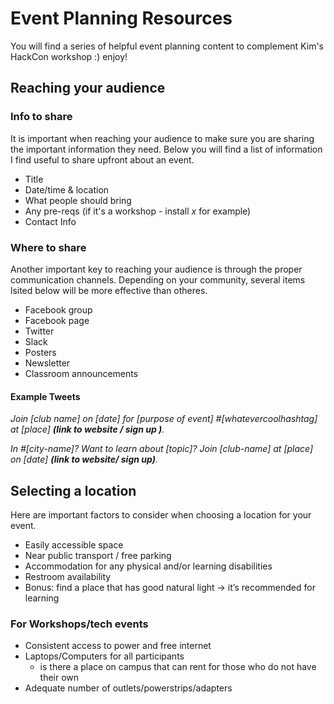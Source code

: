 # Event Planning Resources
You will find a series of helpful event planning content to complement Kim's HackCon workshop :) enjoy! 

## Reaching your audience 

### Info to share 
It is important when reaching your audience to make sure you are sharing the important information they need. 
Below you will find a list of information I find useful to share upfront about an event. 
- Title 
- Date/time & location 
- What people should bring 
- Any pre-reqs (if it's a workshop - install *x* for example)
- Contact Info

### Where to share 
Another important key to reaching your audience is through the proper communication channels. Depending on your community, several items lsited below will be more effective than otheres.
- Facebook group 
- Facebook page
- Twitter 
- Slack 
- Posters 
- Newsletter 
- Classroom announcements 

#### Example Tweets
*Join [club name] on [date] for [purpose of event]  #[whatevercoolhashtag] at [place] ______(link to website / sign up )______.*

*In #[city-name]? Want to learn about [topic]? Join [club-name] at [place] on [date] ______(link to website/ sign up)______.* 

## Selecting a location 
Here are important factors to consider when choosing a location for your event.
- Easily accessible space 
- Near public transport / free parking
- Accommodation for any physical and/or learning disabilities 
- Restroom availability 
- Bonus: find a place that has good natural light → it’s recommended for learning 

### For Workshops/tech events
- Consistent access to power and free internet 
- Laptops/Computers for all participants 
  - is there a place on campus that can rent for those who do not have their own 
- Adequate number of outlets/powerstrips/adapters





